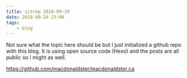 ```yaml
---
title: sitrep 2018-09-29
date: 2018-09-20 23:06
tags: 
    - blog
---
```

Not sure what the topic here should be but I just initialized a github repo with this blog. It is using open source code (Hexo) and the posts are all public so I might as well.

https://github.com/macdonaldster/macdonaldster.ca